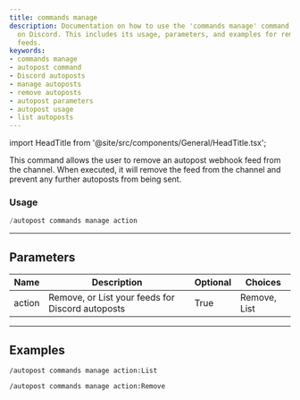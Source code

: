 ```yaml
---
title: commands manage
description: Documentation on how to use the 'commands manage' command for autoposts
  on Discord. This includes its usage, parameters, and examples for removing or listing
  feeds.
keywords:
- commands manage
- autopost command
- Discord autoposts
- manage autoposts
- remove autoposts
- autopost parameters
- autopost usage
- list autoposts
---
```


import HeadTitle from '@site/src/components/General/HeadTitle.tsx';

<HeadTitle title="commands manage - Autopost - Discord - Reference | OpenBB Bot Docs" />

This command allows the user to remove an autopost webhook feed from the channel. When executed, it will remove the feed from the channel and prevent any further autoposts from being sent.

### Usage

```python wordwrap
/autopost commands manage action
```

---

## Parameters

| Name | Description | Optional | Choices |
| ---- | ----------- | -------- | ------- |
| action | Remove, or List your feeds for Discord autoposts | True | Remove, List |

---

## Examples

```
/autopost commands manage action:List
```

```
/autopost commands manage action:Remove
```
